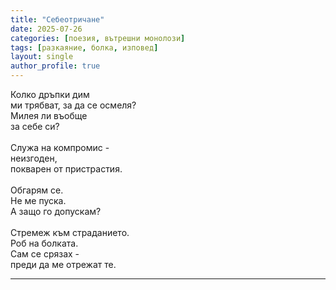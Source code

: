 ```yaml
---
title: "Себеотричане"
date: 2025-07-26
categories: [поезия, вътрешни монолози]
tags: [разкаяние, болка, изповед]
layout: single
author_profile: true
---
```


<div class="poem3">

Колко дръпки дим <br/>
ми трябват, за да се осмеля? <br/>
Милея ли въобще <br/>
за себе си? <br/>
 <br/>
Служа на компромис - <br/>
неизгоден, <br/>
покварен от пристрастия. <br/>
 <br/>
Обгарям се. <br/>
Не ме пуска. <br/>
А защо го допускам? <br/>
 <br/>
Стремеж към страданието. <br/>
Роб на болката. <br/>
Сам се срязах -  <br/>
преди да ме отрежат те. <br/>


<hr/>
</div>